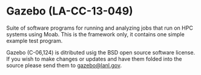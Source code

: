 Gazebo (LA-CC-13-049)
======

 Suite of software programs for running and analyzing jobs that run on HPC systems using Moab. This is the framework only, it contains one simple example test program. 


Gazebo (C-06,124) is ditributed usig the BSD open source software license. If you wish to make changes or updates and have them folded into the source please send them to gazebo@lanl.gov.
